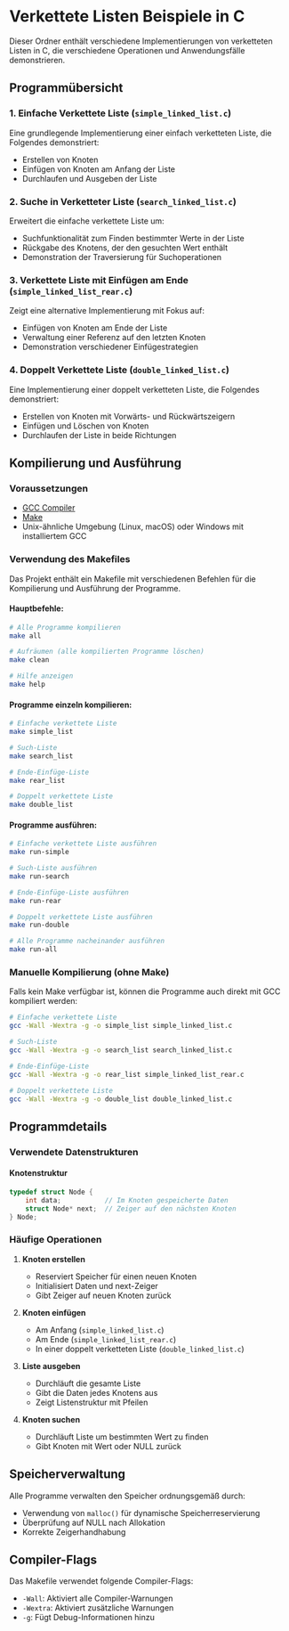 # Verkettete Listen Beispiele in C

Dieser Ordner enthält verschiedene Implementierungen von verketteten Listen in C, die verschiedene Operationen und Anwendungsfälle demonstrieren.

## Programmübersicht

### 1. Einfache Verkettete Liste (`simple_linked_list.c`)
Eine grundlegende Implementierung einer einfach verketteten Liste, die Folgendes demonstriert:
- Erstellen von Knoten
- Einfügen von Knoten am Anfang der Liste
- Durchlaufen und Ausgeben der Liste

### 2. Suche in Verketteter Liste (`search_linked_list.c`)
Erweitert die einfache verkettete Liste um:
- Suchfunktionalität zum Finden bestimmter Werte in der Liste
- Rückgabe des Knotens, der den gesuchten Wert enthält
- Demonstration der Traversierung für Suchoperationen

### 3. Verkettete Liste mit Einfügen am Ende (`simple_linked_list_rear.c`)
Zeigt eine alternative Implementierung mit Fokus auf:
- Einfügen von Knoten am Ende der Liste
- Verwaltung einer Referenz auf den letzten Knoten
- Demonstration verschiedener Einfügestrategien

### 4. Doppelt Verkettete Liste (`double_linked_list.c`)
Eine Implementierung einer doppelt verketteten Liste, die Folgendes demonstriert:
- Erstellen von Knoten mit Vorwärts- und Rückwärtszeigern
- Einfügen und Löschen von Knoten
- Durchlaufen der Liste in beide Richtungen

## Kompilierung und Ausführung

### Voraussetzungen
- [GCC Compiler](https://gcc.gnu.org/)
- [Make](https://www.gnu.org/software/make/)
- Unix-ähnliche Umgebung (Linux, macOS) oder Windows mit installiertem GCC

### Verwendung des Makefiles

Das Projekt enthält ein Makefile mit verschiedenen Befehlen für die Kompilierung und Ausführung der Programme.

#### Hauptbefehle:
```bash
# Alle Programme kompilieren
make all

# Aufräumen (alle kompilierten Programme löschen)
make clean

# Hilfe anzeigen
make help
```

#### Programme einzeln kompilieren:
```bash
# Einfache verkettete Liste
make simple_list

# Such-Liste
make search_list

# Ende-Einfüge-Liste
make rear_list

# Doppelt verkettete Liste
make double_list
```

#### Programme ausführen:
```bash
# Einfache verkettete Liste ausführen
make run-simple

# Such-Liste ausführen
make run-search

# Ende-Einfüge-Liste ausführen
make run-rear

# Doppelt verkettete Liste ausführen
make run-double

# Alle Programme nacheinander ausführen
make run-all
```

### Manuelle Kompilierung (ohne Make)
Falls kein Make verfügbar ist, können die Programme auch direkt mit GCC kompiliert werden:

```bash
# Einfache verkettete Liste
gcc -Wall -Wextra -g -o simple_list simple_linked_list.c

# Such-Liste
gcc -Wall -Wextra -g -o search_list search_linked_list.c

# Ende-Einfüge-Liste
gcc -Wall -Wextra -g -o rear_list simple_linked_list_rear.c

# Doppelt verkettete Liste
gcc -Wall -Wextra -g -o double_list double_linked_list.c
```

## Programmdetails

### Verwendete Datenstrukturen

#### Knotenstruktur
```c
typedef struct Node {
    int data;           // Im Knoten gespeicherte Daten
    struct Node* next;  // Zeiger auf den nächsten Knoten
} Node;
```

### Häufige Operationen

1. **Knoten erstellen**
   - Reserviert Speicher für einen neuen Knoten
   - Initialisiert Daten und next-Zeiger
   - Gibt Zeiger auf neuen Knoten zurück

2. **Knoten einfügen**
   - Am Anfang (`simple_linked_list.c`)
   - Am Ende (`simple_linked_list_rear.c`)
   - In einer doppelt verketteten Liste (`double_linked_list.c`)

3. **Liste ausgeben**
   - Durchläuft die gesamte Liste
   - Gibt die Daten jedes Knotens aus
   - Zeigt Listenstruktur mit Pfeilen

4. **Knoten suchen**
   - Durchläuft Liste um bestimmten Wert zu finden
   - Gibt Knoten mit Wert oder NULL zurück

## Speicherverwaltung

Alle Programme verwalten den Speicher ordnungsgemäß durch:
- Verwendung von `malloc()` für dynamische Speicherreservierung
- Überprüfung auf NULL nach Allokation
- Korrekte Zeigerhandhabung

## Compiler-Flags

Das Makefile verwendet folgende Compiler-Flags:
- `-Wall`: Aktiviert alle Compiler-Warnungen
- `-Wextra`: Aktiviert zusätzliche Warnungen
- `-g`: Fügt Debug-Informationen hinzu
